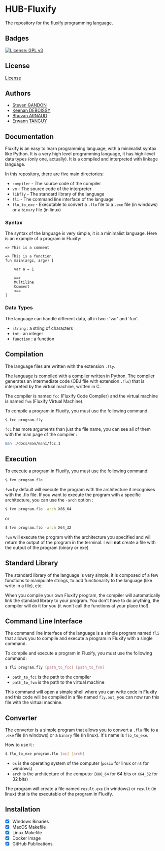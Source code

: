 # HUB-Fluxify

The repository for the fluxify programming language.

## Badges

[![License: GPL v3](https://img.shields.io/badge/License-GPLv3-blue.svg)](https://github.com/StevenGandon/HUB-Fluxify/blob/main/LICENSE)

## License

[License](https://github.com/StevenGandon/HUB-Fluxify/blob/main/license)

## Authors

- [Steven GANDON](https://www.github.com/goldenapple3619)
- [Keenan DEBOISSY](https://www.github.com/kdeboissy)
- [Bhuvan ARNAUD](https://www.github.com/BhuvanArn)
- [Erwann TANGUY](https://www.github.com/Fizo55)

## Documentation

Fluxify is an easy to learn programming language, with a minimalist syntax like Python. It is a very high level programming language, it has high-level data types (only one, actually). It is a compiled and interpreted with linkage language.

In this repository, there are five main directories:
- `compiler` - The source code of the compiler
- `vm` - The source code of the interpreter
- `libfly` - The standard library of the language
- `fli` - The command line interface of the language
- `flo_to_exe` - Executable to convert a `.flo` file to a `.exe` file (in windows) or a `binary` file (in linux)

### Syntax

The syntax of the language is very simple, it is a minimalist language. Here is an example of a program in Fluxify:

```fluxify
=> This is a comment

=> This is a function
fun main(argc, argv) [

    var a = 1

    ==>
    Multiline
    Comment
    <==
]

```

### Data Types

The language can handle different data, all in two : 'var' and 'fun'.

- `string` : a string of characters
- `int` : an integer
- `function` : a function

## Compilation

The language files are written with the extension `.fly`.

The language is compiled with a compiler written in Python. The compiler generates an intermediate code (OBJ file with extension `.flo`) that is interpreted by the virtual machine, written in C.


The compiler is named `fcc` (Fluxify Code Compiler) and the virtual machine is named `fvm` (Fluxify Virtual Machine).

To compile a program in Fluxify, you must use the following command:

```bash
$ fcc program.fly
```

`fcc` has more arguments than just the file name, you can see all of them with the man page of the compiler :

```bash
man ./docs/man/man1/fcc.1
```

## Execution

To execute a program in Fluxify, you must use the following command:

```bash
$ fvm program.flo
```

`fvm` by default will execute the program with the architecture it recognises with the .flo file. If you want to execute the program with a specific architecture, you can use the `-arch` option :

```bash
$ fvm program.flo -arch X86_64
```
or
```bash
$ fvm program.flo -arch X64_32
```

`fvm` will execute the program with the architecture you specified and will return the output of the program in the terminal. I will **not** create a file with the output of the program (binary or exe).

## Standard Library

The standard library of the language is very simple, it is composed of a few functions to manipulate strings, to add functionality to the language (like write in a file), etc.

When you compile your own Fluxify program, the compiler will automatically link the standard library to your program. You don't have to do anything, the compiler will do it for you (it won't call the functions at your place tho!).

## Command Line Interface

The command line interface of the language is a simple program named `fli` that allows you to compile and execute a program in Fluxify with a single command.

To compile and execute a program in Fluxify, you must use the following command:

```bash
$ fli program.fly [path_to_fcc] [path_to_fvm]
```

- `path_to_fcc` is the path to the compiler
- `path_to_fvm` is the path to the virtual machine

This command will open a simple shell where you can write code in Fluxify and this code will be compiled in a file named `fly.out`, you can now run this file with the virtual machine.

## Converter

The converter is a simple program that allows you to convert a `.flo` file to a `.exe` file (in windows) or a `binary` file (in linux). It's name is `flo_to_exe`.

How to use it :

```bash
$ flo_to_exe program.flo [os] [arch]
```

- `os` is the operating system of the computer (`posix` for linux or `nt` for windows)
- `arch` is the architecture of the computer (`X86_64` for 64 bits or `X64_32` for 32 bits)

The program will create a file named `result.exe` (in windows) or `result` (in linux) that is the executable of the program in Fluxify.

## Installation

- [X] Windows Binaries
- [X] MacOS Makefile
- [X] Linux Makefile
- [X] Docker Image
- [X] GitHub Publications
